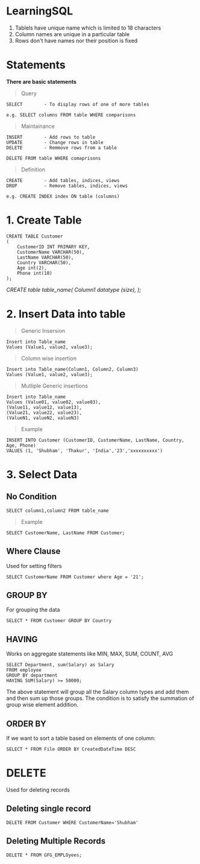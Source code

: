 # LearningSQL

1. Tablels have unique name which is limited to 18 characters
2. Column names are unique in a particular table
3. Rows don't have names nor their position is fixed


# Statements
**There are basic statements**
> Query

```
SELECT        - To display rows of one of more tables

e.g. SELECT columns FROM table WHERE comparisons
```

> Maintainance

```
INSERT        - Add rows to table
UPDATE        - Change rows in table
DELETE        - Remmove rows from a table

DELETE FROM table WHERE comaprisons
```

> Definition

```
CREATE        - Add tables, indices, views
DROP          - Remove tables, indices, views

e.g. CREATE INDEX index ON table (columns)
```

# 1. Create Table

```
CREATE TABLE Customer
(
    CustomerID INT PRIMARY KEY,
    CustomerName VARCHAR(50),
    LastName VARCHAR(50),
    Country VARCHAR(50),
    Age int(2),
    Phone int(10)
);
```

*CREATE table table_name(
Column1 datatype (size),
);*

# 2. Insert Data into table

> Generic Insersion

```
Insert into Table_name
Values (Value1, value2, value3);
```

> Column wise insertion

```
Insert into Table_name(Column1, Column2, Column3)
Values (Value1, value2, value3);
```

> Mutliple Generic insertions

```
Insert into Table_name
Values (Value01, value02, value03),
(Value11, value12, value13),
(Value21, value22, value23),
(ValueN1, valueN2, valueN3)
```

> Example

```
INSERT INTO Customer (CustomerID, CustomerName, LastName, Country, Age, Phone)
VALUES (1, 'Shubham', 'Thakur', 'India','23','xxxxxxxxxx')
```

# 3. Select Data

## No Condition

```
SELECT column1,column2 FROM table_name 
```

> Example

```
SELECT CustomerName, LastName FROM Customer;
```

## Where Clause
Used for setting filters

```
SELECT CustomerName FROM Customer where Age = '21';
```

## GROUP BY
For grouping the data

```
SELECT * FROM Customer GROUP BY Country
```

## HAVING
Works on aggregate statements like MIN, MAX, SUM, COUNT, AVG

```
SELECT Department, sum(Salary) as Salary
FROM employee
GROUP BY department
HAVING SUM(Salary) >= 50000;
```

The above statement will group all the Salary column types and add them and then sum up those groups.
The condition is to satisfy the summation of group wise element addition.

## ORDER BY
If we want to sort a table based on elements of one column:

```
SELECT * FROM File ORDER BY CreatedDateTime DESC
```

# DELETE 

Used for deleting records

## Deleting single record
```
DELETE FROM Customer WHERE CustomerName='Shubham'
```

## Deleting Multiple Records

```
DELETE * FROM GFG_EMPLOyees;
```

